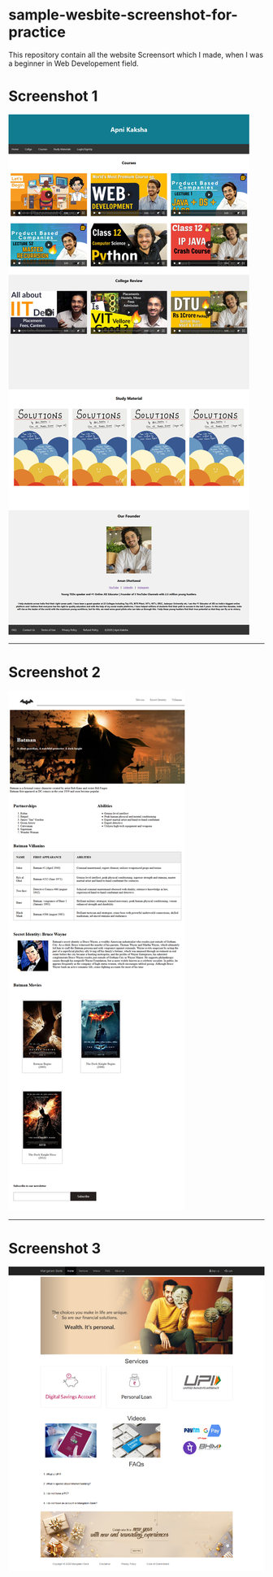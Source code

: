 # sample-wesbite-screenshot-for-practice
This repository contain all the website Screensort which I made, when I was a beginner  in Web Developement field.
<h1>Screenshot 1</h1>
<img src="screenshots/1.jpg" alt="Screenshot 1"/>
<hr/>
<h1>Screenshot 2</h1>
<img src="screenshots/2.png" alt="Screenshot 2"/>
<hr/>
<h1>Screenshot 3</h1>
<img src="screenshots/3.png" alt="Screenshot 3"/>